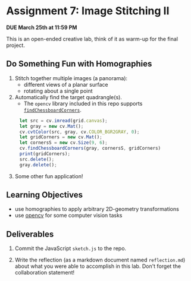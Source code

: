 # Assignment 7: Image Stitching II

**DUE March 25th at 11:59 PM**

This is an open-ended creative lab, think of it as warm-up for the final project.

## Do Something Fun with Homographies

1. Stitch together multiple images (a panorama):
   - different views of a planar surface 
   - rotating about a single point
2. Automatically find the target quadrangle(s).
   - The `opencv` library included in this repo supports [`findChessboardCorners`](https://docs.opencv.org/4.x/d9/d0c/group__calib3d.html#ga93efa9b0aa890de240ca32b11253dd4a).
```javascript
     let src = cv.imread(grid.canvas);
     let gray = new cv.Mat();
     cv.cvtColor(src, gray, cv.COLOR_BGR2GRAY, 0);
     let gridCorners = new cv.Mat();
     let cornersS = new cv.Size(9, 6);
     cv.findChessboardCorners(gray, cornersS, gridCorners)
     print(gridCorners);
     src.delete();
     gray.delete();
```
3. Some other fun application!

## Learning Objectives

- use homographies to apply arbitrary 2D-geometry transformations
- use [opencv](https://docs.opencv.org/4.x/da/d6e/tutorial_py_geometric_transformations.html) for some computer vision tasks

## Deliverables

1. Commit the JavaScript `sketch.js` to the repo.

2. Write the reflection (as a markdown document named
   `reflection.md`) about what you were able to accomplish in this
   lab. Don't forget the collaboration statement!

